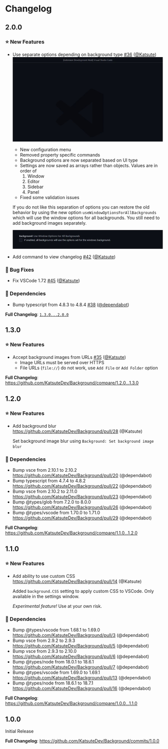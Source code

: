 # Changelog

## 2.0.0

### ⭐ New Features

* Use separate options depending on background type [#36](https://github.com/KatsuteDev/Background/pull/36) ([@Katsute](https://github.com/Katsute))
  ![configuration](https://raw.githubusercontent.com/KatsuteDev/Background/be20d9ec47892bdacf76c5b049b59a0279cf283c/assets/configuration.gif)

  * New configuration menu
  * Removed property specific commands
  * Background options are now separated based on UI type
  * Settings are now saved as arrays rather than objects. Values are in order of
    1. Window
    2. Editor
    3. Sidebar
    4. Panel
  * Fixed some validation issues

  If you do not like this separation of options you can restore the old behavior by using the new option `useWindowOptionsForAllBackgrounds` which will use the window options for all backgrounds. You still need to add background images separately.

  ![old](https://raw.githubusercontent.com/KatsuteDev/Background/be20d9ec47892bdacf76c5b049b59a0279cf283c/assets/old.gif)
* Add command to view changelog [#42](https://github.com/KatsuteDev/Background/pull/42) ([@Katsute](https://github.com/Katsute))

### 🐞 Bug Fixes

* Fix VSCode 1.72 [#45](https://github.com/KatsuteDev/Background/pull/45) ([@Katsute](https://github.com/Katsute))

### 📘 Dependencies

* Bump typescript from 4.8.3 to 4.8.4 [#38](https://github.com/KatsuteDev/Background/pull/38) ([@dependabot](https://github.com/dependabot))

**Full Changelog**: [`1.3.0...2.0.0`](https://github.com/KatsuteDev/Background/compare/1.3.0...2.0.0)

## 1.3.0

### ⭐ New Features

* Accept background images from URLs [#35](https://github.com/KatsuteDev/Background/pull/35) ([@Katsute](https://github.com/Katsute))
  * Image URLs must be served over HTTPS
  * File URLs (`file://`) do not work, use `Add File` or `Add Folder` option

**Full Changelog**: https://github.com/KatsuteDev/Background/compare/1.2.0...1.3.0

## 1.2.0

### ⭐ New Features

* Add background blur https://github.com/KatsuteDev/Background/pull/28 (@Katsute)

  Set background image blur using `Background: Set background image blur`

### 📘 Dependencies

* Bump vsce from 2.10.1 to 2.10.2 https://github.com/KatsuteDev/Background/pull/20 (@dependabot)
* Bump typescript from 4.7.4 to 4.8.2 https://github.com/KatsuteDev/Background/pull/22 (@dependabot)
* Bump vsce from 2.10.2 to 2.11.0 https://github.com/KatsuteDev/Background/pull/23 (@dependabot)
* Bump @types/glob from 7.2.0 to 8.0.0 https://github.com/KatsuteDev/Background/pull/26 (@dependabot)
* Bump @types/vscode from 1.70.0 to 1.71.0 https://github.com/KatsuteDev/Background/pull/29 (@dependabot)

**Full Changelog**: https://github.com/KatsuteDev/Background/compare/1.1.0...1.2.0

## 1.1.0

### ⭐ New Features

* Add ability to use custom CSS https://github.com/KatsuteDev/Background/pull/14 (@Katsute)

  Added `background.CSS` setting to apply custom CSS to VSCode. Only available in the settings window.

  _Experimental feature!_ Use at your own risk.

### 📘 Dependencies

* Bump @types/vscode from 1.68.1 to 1.69.0 https://github.com/KatsuteDev/Background/pull/3 (@dependabot)
* Bump vsce from 2.9.2 to 2.9.3 https://github.com/KatsuteDev/Background/pull/5 (@dependabot)
* Bump vsce from 2.9.3 to 2.10.0 https://github.com/KatsuteDev/Background/pull/6 (@dependabot)
* Bump @types/node from 18.0.1 to 18.6.1 https://github.com/KatsuteDev/Background/pull/7 (@dependabot)
* Bump @types/vscode from 1.69.0 to 1.69.1 https://github.com/KatsuteDev/Background/pull/13 (@dependabot)
* Bump @types/node from 18.6.1 to 18.7.1 https://github.com/KatsuteDev/Background/pull/16 (@dependabot)

**Full Changelog**: https://github.com/KatsuteDev/Background/compare/1.0.0...1.1.0

## 1.0.0

Initial Release

**Full Changelog**: https://github.com/KatsuteDev/Background/commits/1.0.0